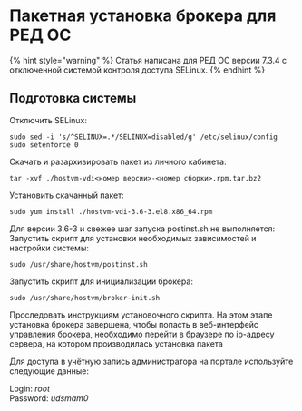 # Пакетная установка брокера для РЕД ОС

{% hint style="warning" %}
Статья написана для РЕД ОС версии 7.3.4 с отключенной системой контроля доступа SELinux.
{% endhint %}

## Подготовка системы <a href="#user-content-podgotovka-sistemy" id="user-content-podgotovka-sistemy"></a>

Отключить SELinux:

```
sudo sed -i 's/^SELINUX=.*/SELINUX=disabled/g' /etc/selinux/config
sudo setenforce 0
```

Скачать и разархивировать пакет из личного кабинета:

```
tar -xvf ./hostvm-vdi<номер версии>-<номер сборки>.rpm.tar.bz2
```

Установить скачанный пакет:

```
sudo yum install ./hostvm-vdi-3.6-3.el8.x86_64.rpm
```

Для версии 3.6-3 и свежее шаг запуска postinst.sh не выполняется:\
Запустить скрипт для установки необходимых зависимостей и настройки системы:

```
sudo /usr/share/hostvm/postinst.sh
```

Запустить скрипт для инициализации брокера:

```
sudo /usr/share/hostvm/broker-init.sh
```

Проследовать инструкциям установочного скрипта. На этом этапе установка брокера завершена, чтобы попасть в веб-интерфейс управления брокера, необходимо перейти в браузере по ip-адресу сервера, на котором производилась установка пакета

Для доступа в учётную запись администратора на портале используйте следующие данные:

Login: _root_\
Password: _udsmam0_
